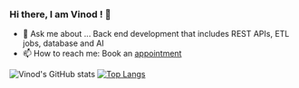 ### Hi there, I am Vinod ! 👋
<!--
 [![alt text][1.1]][1] [![alt text][2.1]][2] [![alt text][3.1]][3] [![alt text][4.1]][4]

 --> 
 - 💬 Ask me about ... Back end development that includes REST APIs, ETL jobs, database and AI
 - 📫 How to reach me: Book an [appointment](https://calendar.app.google/ebwyH7yadzWLAHzG8)

 ![Vinod's GitHub stats](https://github-readme-stats.vercel.app/api?username=vinodjayachandran\&rank_icon=github) [![Top Langs](https://github-readme-stats.vercel.app/api/top-langs/?username=vinodjayachandran)](https://github.com/vinodjayachandran/github-readme-stats) 

 
    
 
 [1.1]: http://i.imgur.com/tXSoThF.png (twitter icon with padding)
 [2.1]: https://img.shields.io/badge/LinkedIn-0077B5?style=for-the-badge&logo=linkedin&logoColor=white
 [3.1]: https://img.shields.io/badge/Substack-%23006f5c.svg?style=for-the-badge&logo=substack&logoColor=FF6719
 [4.1]: https://img.shields.io/badge/github-%23121011.svg?style=for-the-badge&logo=github&logoColor=white

[1]: https://twitter.com/vinthri
[2]: https://www.linkedin.com/in/vinodjayachandran/
[3]: https://doniv.substack.com/s/tech
[4]: https://gist.github.com/vinodjayachandran
    



<!--
**vinodjayachandran/vinodjayachandran** is a ✨ _special_ ✨ repository because its `README.md` (this file) appears on your GitHub profile.

Here are some ideas to get you started:

- 🔭 I’m currently working on ...
- 🌱 I’m currently learning ...
- 👯 I’m looking to collaborate on ...
- 🤔 I’m looking for help with ...
- 💬 Ask me about ...
- 📫 How to reach me: ...
- 😄 Pronouns: ...
- ⚡ Fun fact: ...
- 📫 You can reach me on
- :black_nib:
- Refer GitHub Stats - https://github.com/anuraghazra/github-readme-stats 

-->

